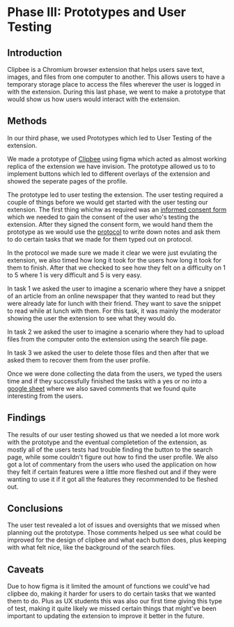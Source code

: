 # Phase III: Prototypes and User Testing

## Introduction

Clipbee is a Chromium browser extension that helps users save text, images, and files from one computer to another. This allows users to have a temporary storage place to access the files wherever the user is logged in with the extension. During this last phase, we went to make a prototype that would show us how users would interact with the extension.

## Methods

In our third phase, we used Prototypes which led to User Testing of the extension.

We made a prototype of [Clipbee](https://www.figma.com/proto/GA1JksosVFgs2GoxEYDzdU/Clipbee-Wireframe-Prototype?node-id=1-5217&t=FVGJo2PtIPMOWwax-1&scaling=min-zoom&content-scaling=fixed&page-id=0%3A1&starting-point-node-id=1%3A5217) using figma which acted as almost working replica of the extension we have invision. The prototype allowed us to to implement buttons which led to different overlays of the extension and showed the seperate pages of the profile. 

The prototype led to user testing the extension. The user testing required a couple of things before we would get started with the user testing our extension. The first thing whichw as required was an [informed consent form](informed_consent_form.pdf) which we needed to gain the consent of the user who's testing the extension. After they signed the consent form, we would hand them the prototype as we would use the [protocol](protocol.pdf) to write down notes and ask them to do certain tasks that we made for them typed out on protocol.

In the protocol we made sure we made it clear we were just evulating the extension, we also timed how long it took for the users how long it took for them to finish. After that we checked to see how they felt on a difficulty on 1 to 5 where 1 is very difficult and 5 is very easy. 

In task 1 we asked the user to imagine a scenario where they have a snippet of an article from an online newspaper that they wanted to read but they 
were already late for lunch with their friend. They want to save the snippet to read while at lunch with them. For this task, it was mainly the moderator showing the user the extension to see what they would do.

In task 2 we asked the user to imagine a scenario where they had to upload files from the computer onto the extension using the search file page.

In task 3 we asked the user to delete those files and then after that we asked them to recover them from the user profile.

Once we were done collecting the data from the users, we typed the users time and if they successfully finished the tasks with a yes or no into a [google sheet](UX_Data.pdf) where we also saved comments that we found quite interesting from the users.


## Findings

The results of our user testing showed us that we needed a lot more work with the prototype and the eventual completetion of the extension, as mostly all of the users tests had trouble finding the button to the search page, while some couldn't figure out how to find the user profile. We also got a lot of commentary from the users who used the application on how they felt if certain features were a little more fleshed out and if they were wanting to use it if it got all the features they recommended to be fleshed out.


## Conclusions

The user test revealed a lot of issues and oversights that we missed when planning out the prototype. Those comments helped us see what could be improved for the design of clipbee and what each button does, plus keeping with what felt nice, like the background of the search files. 

## Caveats

Due to how figma is it limited the amount of functions we could've had clipbee do, making it harder for users to do certain tasks that we wanted them to do. Plus as UX students this was also our first time giving this type of test, making it quite likely we missed certain things that might've been important to updating the extension to improve it better in the future.

